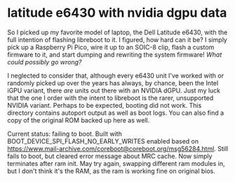 # latitude e6430 with nvidia dgpu data
So I picked up my favorite model of laptop, the Dell Latitude e6430, with the full intention of flashing libreboot to it. I figured, how hard can it be? I simply pick up a Raspberry Pi Pico, wire it up to an SOIC-8 clip, flash a custom firmware to it, and start dumping and rewriting the system firmware! _What could possibly go wrong?_

I neglected to consider that, although every e6430 unit I've worked with or randomly picked up over the years has always, by chance, been the Intel iGPU variant, there _are_ units out there with an NVIDIA dGPU. Just my luck that the one I order with the intent to libreboot is the rarer, unsupported NVIDIA variant. Perhaps to be expected, booting did not work. This directory contains autoport output as well as boot logs. You can also find a copy of the original ROM backed up here as well.

Current status: failing to boot. Built with BOOT_DEVICE_SPI_FLASH_NO_EARLY_WRITES enabled based on https://www.mail-archive.com/coreboot@coreboot.org/msg56284.html. Still fails to boot, but cleared error message about MRC cache. Now simply terminates after ram init. May try again, swapping different ram modules in, but I don't think it's the RAM, as the ram is working fine on original bios.
